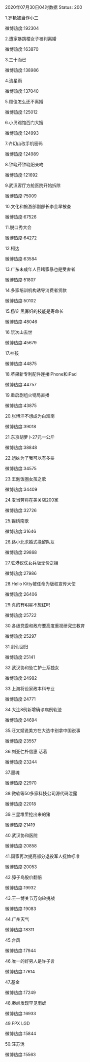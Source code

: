 2020年07月30日04时数据
Status: 200

1.罗艳被当作小三

微博热度:192304

2.遭家暴跳楼女子被判离婚

微博热度:163870

3.三十而已

微博热度:138986

4.流星雨

微博热度:137040

5.顾佳怎么还不离婚

微博热度:125012

6.小贝踢馆西门大嫂

微博热度:124993

7.许幻山改手机密码

微博热度:124989

8.钟晓芹钟晓阳亲吻

微博热度:121692

9.武汉客厅方舱医院开始拆除

微博热度:75009

10.文化和旅游部副部长李金早被查

微博热度:67526

11.脱口秀大会

微博热度:64272

12.柯达

微博热度:63584

13.广东未成年人目睹家暴也是受害者

微博热度:51807

14.多家培训机构诱导消费者贷款

微博热度:50102

15.杨笠 黑寡妇的技能是寿命长

微博热度:48046

16.阮次山去世

微博热度:45679

17.神孩

微博热度:44875

18.苹果新专利配件连接iPhone和iPad

微博热度:44757

19.重启剧组火锅局直播

微博热度:43875

20.张博洋不想成为白凯南

微博热度:39018

21.东京胡萝卜27元一公斤

微博热度:38848

22.姐妹为了我可以有多拼

微博热度:34575

23.王勉饭圈女孩之歌

微博热度:34409

24.麦当劳将在美关店200家

微博热度:32726

25.锦绣南歌

微博热度:31646

26.路小北求婚式挽留队友

微博热度:29868

27.驻港仪仗女兵版无价之姐

微博热度:27986

28.Hello Kitty被任命为版权宣传大使

微博热度:26406

29.真的有明星不想红吗

微博热度:25722

30.各级党委和政府要高度重视研究生教育

微博热度:25297

31.剑仙回归

微博热度:25141

32.武汉协和坠亡护士系独女

微博热度:24982

33.上海将设家政本科专业

微博热度:24771

34.大连8例新增确诊病例轨迹

微博热度:24694

35.汪文斌说美方在大选中别拿中国说事

微博热度:23557

36.刘亚仁朴信惠 活着

微博热度:23244

37.墨魂

微博热度:22970

38.微软等50多家科技公司源代码泄露

微博热度:22018

39.三星堆里挖出来的猪

微博热度:21419

40.武汉协和医院

微博热度:20858

41.国家再次提高部分退役军人抚恤标准

微博热度:20053

42.獐子岛股价翻倍

微博热度:19932

43.王一博关节万向轮挑战

微博热度:19083

44.广州天气

微博热度:18311

45.台风

微博热度:17944

46.唯一的好男人是许子言

微博热度:17614

47.基金

微博热度:17249

48.秦岭发现罕见雨蛙

微博热度:16933

49.FPX LGD

微博热度:15844

50.汪苏泷

微博热度:15563

